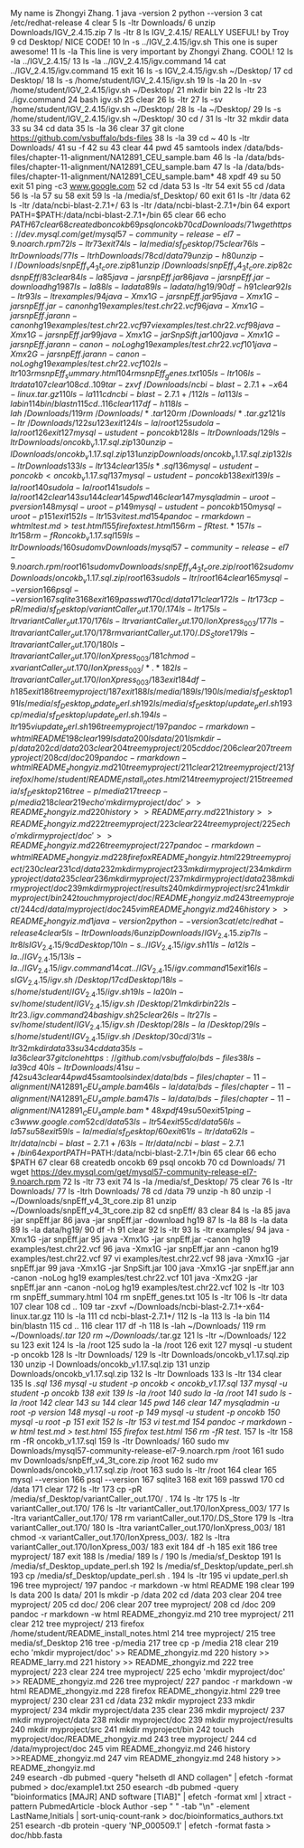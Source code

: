 My name is Zhongyi Zhang.
    1  java -version
    2  python --version
    3  cat /etc/redhat-release 
    4  clear
    5  ls -ltr Downloads/
    6  unzip Downloads/IGV_2.4.15.zip 
    7  ls -ltr
    8  ls IGV_2.4.15/   REALLY USEFUL! by Troy
    9  cd Desktop/  NICE CODE!
   10  ln -s ../IGV_2.4.15/igv.sh     This one is super awesome!
   11  ls -la This line is very important by Zhongyi Zhang. COOL!
   12  ls -la ../IGV_2.4.15/
   13  ls -la ../IGV_2.4.15/igv.command 
   14  cat ../IGV_2.4.15/igv.command 
   15  exit
   16  ls -s IGV_2.4.15/igv.sh ~/Desktop/
   17  cd Desktop/
   18  ls -s /home/student/IGV_2.4.15/igv.sh 
   19  ls -la
   20  ln -sv /home/student/IGV_2.4.15/igv.sh ~/Desktop/
   21  mkdir bin
   22  ls -ltr
   23  ./igv.command 
   24  bash igv.sh
   25  clear
   26  ls -ltr
   27  ls -sv /home/student/IGV_2.4.15/igv.sh ~/Desktop/
   28  ls -la ~/Desktop/
   29  ls -s /home/student/IGV_2.4.15/igv.sh ~/Desktop/
   30  cd /
   31  ls -ltr
   32  mkdir data
   33  su
   34  cd data
   35  ls -la
   36  clear
   37  git clone https://github.com/vsbuffalo/bds-files
   38  ls -la
   39  cd ~
   40  ls -ltr Downloads/
   41  su -f
   42  su
   43  clear
   44  pwd
   45  samtools index /data/bds-files/chapter-11-alignment/NA12891_CEU_sample.bam
   46  ls -la /data/bds-files/chapter-11-alignment/NA12891_CEU_sample.bam
   47  ls -la /data/bds-files/chapter-11-alignment/NA12891_CEU_sample.bam*
   48  xpdf
   49  su
   50  exit
   51  ping -c3 www.google.com
   52  cd /data
   53  ls -ltr
   54  exit
   55  cd /data
   56  ls -la
   57  su
   58  exit
   59  ls -la /media/sf_Desktop/
   60  exit
   61  ls -ltr /data
   62  ls -ltr /data/ncbi-blast-2.7.1+/
   63  ls -ltr /data/ncbi-blast-2.7.1+/bin
   64  export PATH=$PATH:/data/ncbi-blast-2.7.1+/bin
   65  clear
   66  echo $PATH
   67  clear
   68  createdb oncokb
   69  psql oncokb
   70  cd Downloads/
   71  wget https://dev.mysql.com/get/mysql57-community-release-el7-9.noarch.rpm
   72  ls -ltr
   73  exit
   74  ls -la /media/sf_Desktop/
   75  clear
   76  ls -ltr Downloads/
   77  ls -ltrh Downloads/
   78  cd /data
   79  unzip -h
   80  unzip -l ~/Downloads/snpEff_v4_3t_core.zip 
   81  unzip ~/Downloads/snpEff_v4_3t_core.zip
   82  cd snpEff/
   83  clear
   84  ls -la
   85  java -jar snpEff.jar
   86  java -jar snpEff.jar -download hg19
   87  ls -la
   88  ls -la data
   89  ls -la data/hg19/
   90  df -h
   91  clear
   92  ls -ltr
   93  ls -ltr examples/
   94  java -Xmx1G -jar snpEff.jar
   95  java -Xmx1G -jar snpEff.jar -canon hg19 examples/test.chr22.vcf
   96  java -Xmx1G -jar snpEff.jar ann -canon hg19 examples/test.chr22.vcf
   97  vi examples/test.chr22.vcf 
   98  java -Xmx1G -jar snpEff.jar
   99  java -Xmx1G -jar SnpSift.jar 
  100  java -Xmx1G -jar snpEff.jar ann -canon -noLog hg19 examples/test.chr22.vcf
  101  java -Xmx2G -jar snpEff.jar ann -canon -noLog hg19 examples/test.chr22.vcf
  102  ls -ltr
  103  rm snpEff_summary.html 
  104  rm snpEff_genes.txt 
  105  ls -ltr
  106  ls -ltr data
  107  clear
  108  cd ..
  109  tar -zxvf ~/Downloads/ncbi-blast-2.7.1+-x64-linux.tar.gz 
  110  ls -la
  111  cd ncbi-blast-2.7.1+/
  112  ls -la
  113  ls -la bin
  114  bin/blastn
  115  cd ..
  116  clear
  117  df -h
  118  ls -lah ~/Downloads/
  119  rm ~/Downloads/*.tar
  120  rm ~/Downloads/*.tar.gz
  121  ls -ltr ~/Downloads/
  122  su
  123  exit
  124  ls -la /root
  125  sudo la -la /root
  126  exit
  127  mysql -u student -p oncokb
  128  ls -ltr Downloads/
  129  ls -ltr Downloads/oncokb_v1.17.sql.zip 
  130  unzip -l Downloads/oncokb_v1.17.sql.zip 
  131  unzip Downloads/oncokb_v1.17.sql.zip 
  132  ls -ltr Downloads
  133  ls -ltr
  134  clear
  135  ls *.sql
  136  mysql -u student -p oncokb < oncokb_v1.17.sql
  137  mysql -u student -p oncokb
  138  exit
  139  ls -la /root
  140  sudo la -la /root
  141  sudo ls -la /root
  142  clear
  143  su
  144  clear
  145  pwd
  146  clear
  147  mysqladmin -u root -p version
  148  mysql -u root -p
  149  mysql -u student -p oncokb
  150  mysql -u root -p
  151  exit
  152  ls -ltr
  153  vi test.md
  154  pandoc -r markdown -w html test.md > test.html
  155  firefox test.html
  156  rm -fR test.*
  157  ls -ltr
  158  rm -fR oncokb_v1.17.sql 
  159  ls -ltr Downloads/
  160  sudo mv Downloads/mysql57-community-release-el7-9.noarch.rpm /root
  161  sudo mv Downloads/snpEff_v4_3t_core.zip /root
  162  sudo mv Downloads/oncokb_v1.17.sql.zip /root
  163  sudo ls -ltr /root
  164  clear
  165  mysql --version
  166  psql --version
  167  sqlite3
  168  exit
  169  passwd
  170  cd /data
  171  clear
  172  ls -ltr
  173  cp -pR /media/sf_Desktop/variantCaller_out.170/ .
  174  ls -ltr
  175  ls -ltr variantCaller_out.170/
  176  ls -ltr variantCaller_out.170/IonXpress_003/
  177  ls -ltra variantCaller_out.170/
  178  rm variantCaller_out.170/.DS_Store 
  179  ls -ltra variantCaller_out.170/
  180  ls -ltra variantCaller_out.170/IonXpress_003/
  181  chmod -x variantCaller_out.170/IonXpress_003/*.*
  182  ls -ltra variantCaller_out.170/IonXpress_003/
  183  exit
  184  df -h
  185  exit
  186  tree myproject/
  187  exit
  188  ls /media/
  189  ls /
  190  ls /media/sf_Desktop
  191  ls /media/sf_Desktop_update_perl.sh
  192  ls /media/sf_Desktop/update_perl.sh
  193  cp /media/sf_Desktop/update_perl.sh .
  194  ls -ltr
  195  vi update_perl.sh
  196  tree myproject/
  197  pandoc -r markdown -w html README
  198  clear
  199  ls data
  200  ls data/
  201  ls mkdir -p /data
  202  cd /data
  203  clear
  204  tree myproject/
  205  cd doc/
  206  clear
  207  tree myproject/
  208  cd /doc
  209  pandoc -r markdown -w html README_zhongyiz.md
  210  tree myproject/
  211  clear
  212  tree myproject/
  213  firefox /home/student/README_install_notes.html
  214  tree myproject/
  215  tree media/sf_Desktop
  216  tree -p/media
  217  tree cp -p /media
  218  clear
  219  echo 'mkdir myproject/doc' >> README_zhongyiz.md
  220  history >> README_larry.md
  221  history >> README_zhongyiz.md
  222  tree myproject/
  223  clear
  224  tree myproject/
  225  echo 'mkdir myproject/doc' >> README_zhongyiz.md
  226  tree myproject/
  227  pandoc -r markdown -w html README_zhongyiz.md
  228  firefox README_zhongyiz.html
  229  tree myproject/
  230  clear
  231  cd /data
  232  mkdir myproject
  233  mkdir myproject/
  234  mkdir myproject/data
  235  clear
  236  mkdir myproject/
  237  mkdir myproject/data
  238  mkdir myproject/doc
  239  mkdir myproject/results
  240  mkdir myproject/src
  241  mkdir myproject/bin
  242  touch myproject/doc/README_zhongyiz.md
  243  tree myproject/
  244  cd /data/myproject/doc
  245  vim README_zhongyiz.md
  246  history >>README_zhongyiz.md
    1  java -version
    2  python --version
    3  cat /etc/redhat-release 
    4  clear
    5  ls -ltr Downloads/
    6  unzip Downloads/IGV_2.4.15.zip 
    7  ls -ltr
    8  ls IGV_2.4.15/
    9  cd Desktop/
   10  ln -s ../IGV_2.4.15/igv.sh
   11  ls -la
   12  ls -la ../IGV_2.4.15/
   13  ls -la ../IGV_2.4.15/igv.command 
   14  cat ../IGV_2.4.15/igv.command 
   15  exit
   16  ls -s IGV_2.4.15/igv.sh ~/Desktop/
   17  cd Desktop/
   18  ls -s /home/student/IGV_2.4.15/igv.sh 
   19  ls -la
   20  ln -sv /home/student/IGV_2.4.15/igv.sh ~/Desktop/
   21  mkdir bin
   22  ls -ltr
   23  ./igv.command 
   24  bash igv.sh
   25  clear
   26  ls -ltr
   27  ls -sv /home/student/IGV_2.4.15/igv.sh ~/Desktop/
   28  ls -la ~/Desktop/
   29  ls -s /home/student/IGV_2.4.15/igv.sh ~/Desktop/
   30  cd /
   31  ls -ltr
   32  mkdir data
   33  su
   34  cd data
   35  ls -la
   36  clear
   37  git clone https://github.com/vsbuffalo/bds-files
   38  ls -la
   39  cd ~
   40  ls -ltr Downloads/
   41  su -f
   42  su
   43  clear
   44  pwd
   45  samtools index /data/bds-files/chapter-11-alignment/NA12891_CEU_sample.bam
   46  ls -la /data/bds-files/chapter-11-alignment/NA12891_CEU_sample.bam
   47  ls -la /data/bds-files/chapter-11-alignment/NA12891_CEU_sample.bam*
   48  xpdf
   49  su
   50  exit
   51  ping -c3 www.google.com
   52  cd /data
   53  ls -ltr
   54  exit
   55  cd /data
   56  ls -la
   57  su
   58  exit
   59  ls -la /media/sf_Desktop/
   60  exit
   61  ls -ltr /data
   62  ls -ltr /data/ncbi-blast-2.7.1+/
   63  ls -ltr /data/ncbi-blast-2.7.1+/bin
   64  export PATH=$PATH:/data/ncbi-blast-2.7.1+/bin
   65  clear
   66  echo $PATH
   67  clear
   68  createdb oncokb
   69  psql oncokb
   70  cd Downloads/
   71  wget https://dev.mysql.com/get/mysql57-community-release-el7-9.noarch.rpm
   72  ls -ltr
   73  exit
   74  ls -la /media/sf_Desktop/
   75  clear
   76  ls -ltr Downloads/
   77  ls -ltrh Downloads/
   78  cd /data
   79  unzip -h
   80  unzip -l ~/Downloads/snpEff_v4_3t_core.zip 
   81  unzip ~/Downloads/snpEff_v4_3t_core.zip
   82  cd snpEff/
   83  clear
   84  ls -la
   85  java -jar snpEff.jar
   86  java -jar snpEff.jar -download hg19
   87  ls -la
   88  ls -la data
   89  ls -la data/hg19/
   90  df -h
   91  clear
   92  ls -ltr
   93  ls -ltr examples/
   94  java -Xmx1G -jar snpEff.jar
   95  java -Xmx1G -jar snpEff.jar -canon hg19 examples/test.chr22.vcf
   96  java -Xmx1G -jar snpEff.jar ann -canon hg19 examples/test.chr22.vcf
   97  vi examples/test.chr22.vcf 
   98  java -Xmx1G -jar snpEff.jar
   99  java -Xmx1G -jar SnpSift.jar 
  100  java -Xmx1G -jar snpEff.jar ann -canon -noLog hg19 examples/test.chr22.vcf
  101  java -Xmx2G -jar snpEff.jar ann -canon -noLog hg19 examples/test.chr22.vcf
  102  ls -ltr
  103  rm snpEff_summary.html 
  104  rm snpEff_genes.txt 
  105  ls -ltr
  106  ls -ltr data
  107  clear
  108  cd ..
  109  tar -zxvf ~/Downloads/ncbi-blast-2.7.1+-x64-linux.tar.gz 
  110  ls -la
  111  cd ncbi-blast-2.7.1+/
  112  ls -la
  113  ls -la bin
  114  bin/blastn
  115  cd ..
  116  clear
  117  df -h
  118  ls -lah ~/Downloads/
  119  rm ~/Downloads/*.tar
  120  rm ~/Downloads/*.tar.gz
  121  ls -ltr ~/Downloads/
  122  su
  123  exit
  124  ls -la /root
  125  sudo la -la /root
  126  exit
  127  mysql -u student -p oncokb
  128  ls -ltr Downloads/
  129  ls -ltr Downloads/oncokb_v1.17.sql.zip 
  130  unzip -l Downloads/oncokb_v1.17.sql.zip 
  131  unzip Downloads/oncokb_v1.17.sql.zip 
  132  ls -ltr Downloads
  133  ls -ltr
  134  clear
  135  ls *.sql
  136  mysql -u student -p oncokb < oncokb_v1.17.sql
  137  mysql -u student -p oncokb
  138  exit
  139  ls -la /root
  140  sudo la -la /root
  141  sudo ls -la /root
  142  clear
  143  su
  144  clear
  145  pwd
  146  clear
  147  mysqladmin -u root -p version
  148  mysql -u root -p
  149  mysql -u student -p oncokb
  150  mysql -u root -p
  151  exit
  152  ls -ltr
  153  vi test.md
  154  pandoc -r markdown -w html test.md > test.html
  155  firefox test.html
  156  rm -fR test.*
  157  ls -ltr
  158  rm -fR oncokb_v1.17.sql 
  159  ls -ltr Downloads/
  160  sudo mv Downloads/mysql57-community-release-el7-9.noarch.rpm /root
  161  sudo mv Downloads/snpEff_v4_3t_core.zip /root
  162  sudo mv Downloads/oncokb_v1.17.sql.zip /root
  163  sudo ls -ltr /root
  164  clear
  165  mysql --version
  166  psql --version
  167  sqlite3
  168  exit
  169  passwd
  170  cd /data
  171  clear
  172  ls -ltr
  173  cp -pR /media/sf_Desktop/variantCaller_out.170/ .
  174  ls -ltr
  175  ls -ltr variantCaller_out.170/
  176  ls -ltr variantCaller_out.170/IonXpress_003/
  177  ls -ltra variantCaller_out.170/
  178  rm variantCaller_out.170/.DS_Store 
  179  ls -ltra variantCaller_out.170/
  180  ls -ltra variantCaller_out.170/IonXpress_003/
  181  chmod -x variantCaller_out.170/IonXpress_003/*.*
  182  ls -ltra variantCaller_out.170/IonXpress_003/
  183  exit
  184  df -h
  185  exit
  186  tree myproject/
  187  exit
  188  ls /media/
  189  ls /
  190  ls /media/sf_Desktop
  191  ls /media/sf_Desktop_update_perl.sh
  192  ls /media/sf_Desktop/update_perl.sh
  193  cp /media/sf_Desktop/update_perl.sh .
  194  ls -ltr
  195  vi update_perl.sh
  196  tree myproject/
  197  pandoc -r markdown -w html README
  198  clear
  199  ls data
  200  ls data/
  201  ls mkdir -p /data
  202  cd /data
  203  clear
  204  tree myproject/
  205  cd doc/
  206  clear
  207  tree myproject/
  208  cd /doc
  209  pandoc -r markdown -w html README_zhongyiz.md
  210  tree myproject/
  211  clear
  212  tree myproject/
  213  firefox /home/student/README_install_notes.html
  214  tree myproject/
  215  tree media/sf_Desktop
  216  tree -p/media
  217  tree cp -p /media
  218  clear
  219  echo 'mkdir myproject/doc' >> README_zhongyiz.md
  220  history >> README_larry.md
  221  history >> README_zhongyiz.md
  222  tree myproject/
  223  clear
  224  tree myproject/
  225  echo 'mkdir myproject/doc' >> README_zhongyiz.md
  226  tree myproject/
  227  pandoc -r markdown -w html README_zhongyiz.md
  228  firefox README_zhongyiz.html
  229  tree myproject/
  230  clear
  231  cd /data
  232  mkdir myproject
  233  mkdir myproject/
  234  mkdir myproject/data
  235  clear
  236  mkdir myproject/
  237  mkdir myproject/data
  238  mkdir myproject/doc
  239  mkdir myproject/results
  240  mkdir myproject/src
  241  mkdir myproject/bin
  242  touch myproject/doc/README_zhongyiz.md
  243  tree myproject/
  244  cd /data/myproject/doc
  245  vim README_zhongyiz.md
  246  history >>README_zhongyiz.md
  247  vim README_zhongyiz.md
  248  history >> README_zhongyiz.md\
  249 esearch -db pubmed -query "helseth dl AND collagen" | efetch -format pubmed > doc/example1.txt
  250 esearch -db pubmed -query "bioinformatics [MAJR] AND software [TIAB]" | efetch -format xml | xtract -pattern PubmedArticle -block Author -sep " " -tab "\n" -element LastName,Initials | sort-uniq-count-rank > doc/bioinformatics_authors.txt
  251 esearch -db protein -query 'NP_000509.1' | efetch -format fasta > doc/hbb.fasta
  